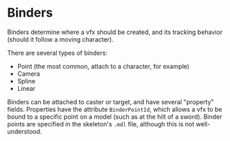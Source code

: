 # Binders

Binders determine where a vfx should be created, and its tracking behavior \(should it follow a moving character\).

There are several types of binders:

* Point \(the most common, attach to a character, for example\)
* Camera
* Spline
* Linear

Binders can be attached to caster or target, and have several "property" fields. Properties have the attribute `BinderPointId`, which allows a vfx to be bound to a specific point on a model \(such as at the hilt of a sword\). Binder points are specified in the skeleton's `.mdl` file, although this is not well-understood.

